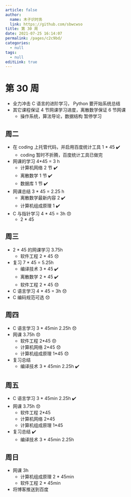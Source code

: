 ```yaml
---
article: false
author: 
  name: 木子识时务
  link: https://github.com/sbwcwso
title: 第 30 周
date: 2021-07-25 16:14:07
permalink: /pages/c2c9bd/
categories: 
  - null
tags: 
  - null
editLink: true
---
```


# 第 30 周

* 全力冲击 C 语言的进阶学习， Python 要开始系统总结
* 其它课程保证  4 节网课学习进度，离散数学保证 6 节网课
  * 操作系统，算法导论，数据结构 暂停学习


## 周二

* 在 coding 上托管代码，并启用百度统计工具 1 * 45 ✔️
  * coding 暂时不折腾，百度统计工具已做完
* 网课的学习 4*45 = 3 h
  * 计算机网络 2 节  ✔️
  * 离散数学 1 节 ✔️
  * 数据库 1 节  ✔️
* 网课总结 3 * 45 = 2.25 h
  * 离散数学最新内容 2 ✔️
  * 计算机组成原理 1 ✔️
* C 与指针学习 4 * 45 = 3h 😞
  * 2 * 45

## 周三

* 2 * 45 的网课学习 3.75h
  * 软件工程 2 * 45  😞
* 复习 7 * 45 = 5.25h
  * 编译技术 3 * 45 ✔️
  * 离散数学 2 * 45 ✔️
  * 软件工程 2 * 45 😞
* C 语言学习 4 * 45 = 3h 😞
* C 编码规范可选  😞


## 周四

* C 语言学习 3 * 45min  2.25h 😞
* 网课 3.75h  😞
  * 软件工程 2*45  😞
  * 计算机网络 2*45  😞
  * 计算机组成原理 1*45  😞
* 复习总结
  * 编译技术 3 * 45min  2.25h  ✔️

## 周五

* C 语言学习 3 * 45min  2.25h  ✔️
* 网课 3.75h  😞
  * 软件工程 2*45  
  * 计算机网络 2*45
  * 计算机组成原理 1*45
* 复习总结  ✔️
  * 编译技术 3 * 45min  2.25h

## 周日

* 网课 3h
  * 计算机组成原理 2 * 45min
  * 软件工程 2 * 45min
* 将博客推送到百度
